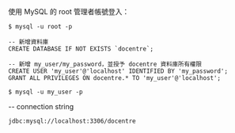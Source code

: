 使用 MySQL 的 root 管理者帳號登入：

```
$ mysql -u root -p
```

```
-- 新增資料庫
CREATE DATABASE IF NOT EXISTS `docentre`;

-- 新增 my_user/my_password，並授予 docentre 資料庫所有權限
CREATE USER 'my_user'@'localhost' IDENTIFIED BY 'my_password';
GRANT ALL PRIVILEGES ON docentre.* TO 'my_user'@'localhost';

```

```
$ mysql -u my_user -p
```

-- connection string
```
jdbc:mysql://localhost:3306/docentre
```